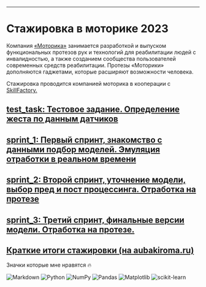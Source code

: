 ***
# Стажировка в моторике 2023

Компания [«Моторика»](https://motorica.org/company) занимается разработкой и выпуском функциональных протезов рук и технологий для реабилитации людей с инвалидностью, а также созданием сообщества пользователей современных средств реабилитации. Протезы «Моторики» дополняются гаджетами, которые расширяют возможности человека.

Стажировка проводится компанией моторика в кооперации с [SkillFactory.](https://skillfactory.ru/)


## [**test_task**: Тестовое задание. Определение жеста по данным датчиков](https://github.com/hoittoken/Python/tree/master/Py/Projects/progect_motorica/test_task)

## [**sprint_1**: Первый спринт, знакомство с данными подбор моделей. Эмуляция отработки в реальном времени](https://github.com/hoittoken/Python/tree/198db46d80566745836abb96cb576dbca0f1279c/Py/Projects/progect_motorica/Sprint%201)

## [**sprint_2**: Второй спринт, уточнение модели, выбор пред и пост процессинга. Отработка на протезе](https://github.com/hoittoken/Python/tree/master/Py/Projects/progect_motorica/Sprint%202#0-содержание)

## [**sprint_3**: Третий спринт, финальные версии модели. Отработка на протезе.](https://github.com/hoittoken/Python/tree/master/Py/Projects/progect_motorica/Sprint%203)

## [Краткие итоги стажировки (на aubakiroma.ru)](https://aubakirovma.ru/internship_motorica_team_report)

Значки которые мне нравятся 🔥 

![Markdown](https://img.shields.io/badge/markdown-%23000000.svg?style=for-the-badge&logo=markdown&logoColor=white)
![Python](https://img.shields.io/badge/python-3670A0?style=for-the-badge&logo=python&logoColor=ffdd54)
 ![NumPy](https://img.shields.io/badge/numpy-%23013243.svg?style=for-the-badge&logo=numpy&logoColor=white)
![Pandas](https://img.shields.io/badge/pandas-%23150458.svg?style=for-the-badge&logo=pandas&logoColor=white)
![Matplotlib](https://img.shields.io/badge/Matplotlib-%23ffffff.svg?style=for-the-badge&logo=Matplotlib&logoColor=black)
![scikit-learn](https://img.shields.io/badge/scikit--learn-%23F7931E.svg?style=for-the-badge&logo=scikit-learn&logoColor=white)
